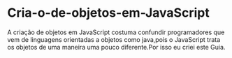 # Cria-o-de-objetos-em-JavaScript
A criação de objetos em JavaScript costuma confundir programadores que vem de linguagens orientadas a objetos como java,pois o JavaScript trata os objetos de uma maneira uma pouco diferente.Por isso eu criei este Guia.
